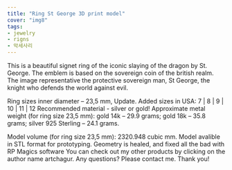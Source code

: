 ```yaml
---
title: "Ring St George 3D print model"
cover: "img8"
tags:
- jewelry
- rigns
- 악세사리
---
```

This is a beautiful signet ring of the iconic slaying of the dragon by St. George. The emblem is based on the sovereign coin of the british realm. The image representative the protective sovereign man, St George, the knight who defends the world against evil.

Ring sizes inner diameter – 23,5 mm, Update. Added sizes in USA: 7 | 8 | 9 | 10 | 11 | 12 Recommended material - silver or gold! Approximate metal weight (for ring size 23,5 mm): gold 14k – 29.9 grams; gold 18k – 35.8 grams; silver 925 Sterling – 24.1 grams.

Model volume (for ring size 23,5 mm): 2320.948 cubic mm. Model avalible in STL format for prototyping. Geometry is healed, and fixed all the bad with RP Magics software You can check out my other products by clicking on the author name artchagur. Any questions? Please contact me. Thank you!